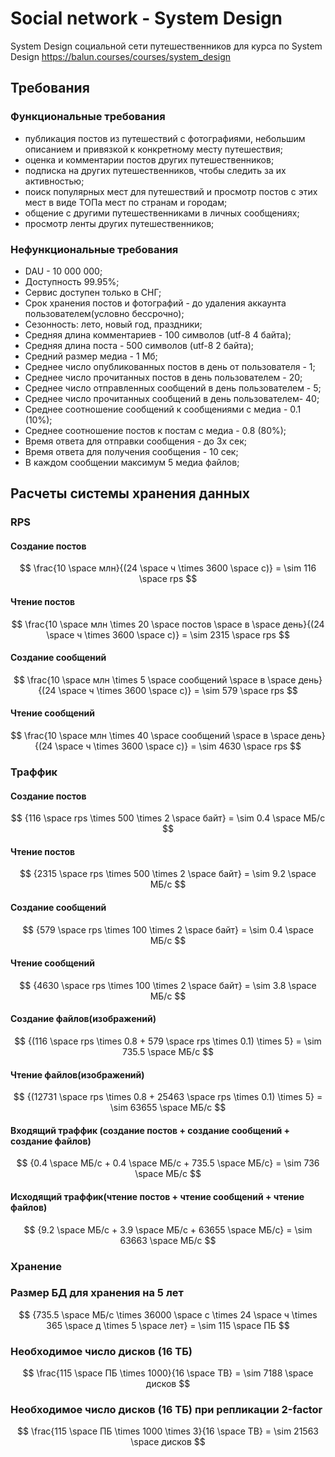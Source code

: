 # Social network - System Design

System Design социальной сети путешественников для курса по System Design
https://balun.courses/courses/system_design

## Требования

### Функциональные требования

- публикация постов из путешествий с фотографиями, небольшим описанием и привязкой к конкретному месту путешествия;
- оценка и комментарии постов других путешественников;
- подписка на других путешественников, чтобы следить за их активностью;
- поиск популярных мест для путешествий и просмотр постов с этих мест в виде ТОПа мест по странам и городам;
- общение с другими путешественниками в личных сообщениях;
- просмотр ленты других путешественников;

### Нефункциональные требования

- DAU - 10 000 000;
- Доступность 99.95%;
- Сервис доступен только в СНГ;
- Срок хранения постов и фотографий - до удаления аккаунта пользователем(условно бессрочно);
- Сезонность: лето, новый год, праздники;
- Средняя длина комментариев - 100 символов (utf-8 4 байта);
- Средняя длина поста - 500 символов (utf-8 2 байта);
- Средний размер медиа - 1 Мб;
- Среднее число опубликованных постов в день от пользователя - 1;
- Среднее число прочитанных постов в день пользователем - 20;
- Среднее число отправленных сообщений в день пользователем - 5;
- Среднее число прочитанных сообщений в день пользователем- 40;
- Среднее соотношение сообщений к сообщениями с медиа - 0.1 (10%);
- Среднее соотношение постов к постам с медиа - 0.8 (80%);
- Время ответа для отправки сообщения - до 3х сек;
- Время ответа для получения сообщения - 10 сек;
- В каждом сообщении максимум 5 медиа файлов;

## Расчеты системы хранения данных

### RPS

#### Создание постов

$$
\frac{10 \space млн}{(24 \space ч \times 3600 \space с)} = \sim 116 \space rps
$$

#### Чтение постов

$$
\frac{10 \space млн \times 20 \space постов \space в \space день}{(24 \space ч \times 3600 \space с)} = \sim 2315 \space rps
$$

#### Создание сообщений

$$
\frac{10 \space млн \times 5 \space сообщений \space в \space день}{(24 \space ч \times 3600 \space с)} = \sim 579 \space rps
$$

#### Чтение сообщений

$$
\frac{10 \space млн \times 40 \space сообщений \space в \space день}{(24 \space ч \times 3600 \space с)} = \sim 4630 \space rps
$$

### Траффик

#### Создание постов

$$
{116 \space rps \times 500 \times 2 \space байт} = \sim 0.4 \space МБ/c
$$

#### Чтение постов

$$
{2315 \space rps \times 500 \times 2 \space байт} = \sim 9.2 \space МБ/c
$$

#### Создание сообщений

$$
{579 \space rps \times 100 \times 2 \space байт} = \sim 0.4 \space МБ/c
$$

#### Чтение сообщений

$$
{4630 \space rps \times 100 \times 2 \space байт} = \sim 3.8 \space МБ/c
$$

#### Создание файлов(изображений)

$$
{(116 \space rps \times 0.8 + 579 \space rps \times 0.1) \times 5} = \sim 735.5 \space МБ/c
$$

#### Чтение файлов(изображений)

$$
{(12731 \space rps \times 0.8 + 25463 \space rps \times 0.1) \times 5} = \sim 63655 \space МБ/c
$$

#### Входящий траффик (создание постов + создание сообщений + создание файлов)

$$
{0.4 \space МБ/c + 0.4 \space МБ/c + 735.5 \space МБ/c} = \sim 736 \space МБ/c
$$

#### Исходящий траффик(чтение постов + чтение сообщений + чтение файлов)

$$
{9.2 \space МБ/c + 3.9 \space МБ/c + 63655 \space МБ/c} = \sim 63663 \space МБ/c
$$

### Хранение

### Размер БД для хранения на 5 лет

$$
{735.5 \space МБ/c \times 36000 \space с \times 24 \space ч \times 365 \space д \times 5 \space лет} = \sim 115 \space ПБ
$$

### Необходимое число дисков (16 ТБ)

$$
\frac{115 \space ПБ \times 1000}{16 \space TB} = \sim 7188 \space дисков
$$

### Необходимое число дисков (16 ТБ) при репликации 2-factor

$$
\frac{115 \space ПБ \times 1000 \times 3}{16 \space TB} = \sim 21563 \space дисков
$$
